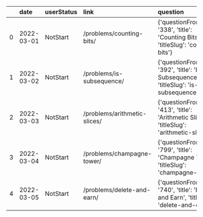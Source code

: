 |    | date       | userStatus   | link                         | question                                                                                      |
|---:|:-----------|:-------------|:-----------------------------|:----------------------------------------------------------------------------------------------|
|  0 | 2022-03-01 | NotStart     | /problems/counting-bits/     | {'questionFrontendId': '338', 'title': 'Counting Bits', 'titleSlug': 'counting-bits'}         |
|  1 | 2022-03-02 | NotStart     | /problems/is-subsequence/    | {'questionFrontendId': '392', 'title': 'Is Subsequence', 'titleSlug': 'is-subsequence'}       |
|  2 | 2022-03-03 | NotStart     | /problems/arithmetic-slices/ | {'questionFrontendId': '413', 'title': 'Arithmetic Slices', 'titleSlug': 'arithmetic-slices'} |
|  3 | 2022-03-04 | NotStart     | /problems/champagne-tower/   | {'questionFrontendId': '799', 'title': 'Champagne Tower', 'titleSlug': 'champagne-tower'}     |
|  4 | 2022-03-05 | NotStart     | /problems/delete-and-earn/   | {'questionFrontendId': '740', 'title': 'Delete and Earn', 'titleSlug': 'delete-and-earn'}     |